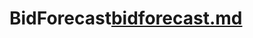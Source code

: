 # BidForecast[bidforecast.md](https://github.com/Bidhanhansda/BidForecast/files/11426921/bidforecast.md)
